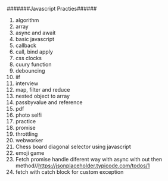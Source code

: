 #######Javascript Practies######
1. algorithm
2. array
3. async and await
4. basic javascript
5. callback
6. call, bind apply
7. css clocks
8. cuury function
9. debouncing 
10. iif
11. interview
12. map, filter and reduce
13. nested object to array
14. passbyvalue and reference
15. pdf
16. photo selfi
17. practice
18. promise
19. throttling
20. webworker
21. Chess board diagonal selector using javascript
22. emoji game
23. Fetch promise handle diferent way with async with out then method//https://jsonplaceholder.typicode.com/todos/1
24. fetch with catch block for custom exception
